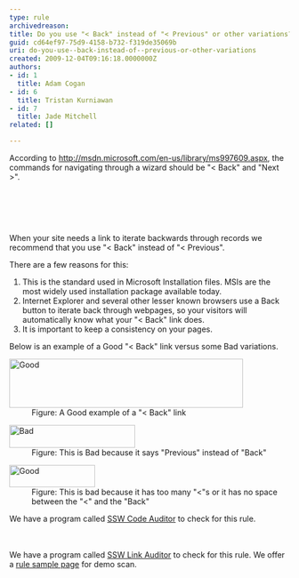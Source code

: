 ```yaml
---
type: rule
archivedreason: 
title: Do you use "< Back" instead of "< Previous" or other variations?
guid: cd64ef97-75d9-4158-b732-f319de35069b
uri: do-you-use--back-instead-of--previous-or-other-variations
created: 2009-12-04T09:16:18.0000000Z
authors:
- id: 1
  title: Adam Cogan
- id: 6
  title: Tristan Kurniawan
- id: 7
  title: Jade Mitchell
related: []

---
```



According to <a shape="rect" href="http&#58;//msdn.microsoft.com/en-us/library/ms997609.aspx" class="external" target="_blank">http&#58;//msdn.microsoft.com/en-us/library/ms997609.aspx</a>, the commands for navigating through a wizard should be &quot;&lt; Back&quot; and &quot;Next &gt;&quot;. 

<br><excerpt class='endintro'></excerpt><br>

  <span>&#160;
<p>When your site needs a link to iterate backwards through records we recommend that you use &quot;&lt; Back&quot; instead of &quot;&lt; Previous&quot;. </p>
<p>There are a few reasons for this&#58;</p>
<ol>
    <li>This is the standard used in Microsoft Installation files. MSIs are the most widely used installation package available today. </li>
    <li>Internet Explorer and several other lesser known browsers use a Back button to iterate back through webpages, so your visitors will automatically know what your &quot;&lt; Back&quot; link does. </li>
    <li>It is important to keep a consistency on your pages. </li>
</ol>
<p>Below is an example of a Good&#160;&quot;&lt; Back&quot; link versus some Bad variations.</p>
<dl class="goodImage">
    <dt><img width="420" height="88" alt="Good" src="/WebSites/RulesToBetterWebsitesLayout/Publishing%20Image/textboxeswithshowbutton.gif" /> </dt>
    <dd>Figure&#58; A Good example of a &quot;&lt; Back&quot; link </dd>
</dl>
<dl class="badImage">
    <dt><img width="226" height="41" alt="Bad" src="/WebSites/RulesToBetterWebsitesLayout/Publishing%20Image/badpreviouslink.gif" /> </dt>
    <dd>Figure&#58; This is Bad because it says &quot;Previous&quot; instead of &quot;Back&quot; </dd>
</dl>
<dl class="goodImage">
    <dt><img width="154" height="40" alt="Good" src="/WebSites/RulesToBetterWebsitesLayout/Publishing%20Image/badbacklink.gif" /> </dt>
    <dd>Figure&#58; This is bad because it has too many &quot;&lt;&quot;s or it has no space between the &quot;&lt;&quot; and the &quot;Back&quot; </dd>
</dl>
<p class="productBox">We have a program called <a shape="rect" href="http&#58;//www.ssw.com.au/ssw/CodeAuditor">SSW Code Auditor</a> to check for this rule. </p>
<br>
<br>
<span class="productBox">We have a program called <a shape="rect" href="http&#58;//www.ssw.com.au/ssw/LinkAuditor">SSW Link Auditor</a> to check for this rule. We offer a <a shape="rect" href="http&#58;//www.ssw.com.au/SSW/LinkAuditor/Samples/Rules/ReadingBackLink.aspx">rule sample page</a> for demo scan.</span></span> 



